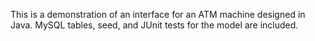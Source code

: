This is a demonstration of an interface for an ATM machine designed in Java. MySQL tables, seed, and JUnit tests for the model are included.